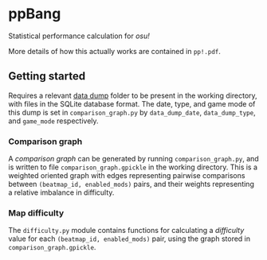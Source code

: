 # ppBang

Statistical performance calculation for *osu!*

More details of how this actually works are contained in `pp!.pdf`.

## Getting started

Requires a relevant [data dump](https://data.ppy.sh/) folder to be present in the working directory, with files in the SQLite database format.
The date, type, and game mode of this dump is set in `comparison_graph.py` by `data_dump_date`, `data_dump_type`, and
`game_mode` respectively.

### Comparison graph

A *comparison graph* can be generated by running `comparison_graph.py`, and is written to file
`comparison_graph.gpickle` in the working directory.
This is a weighted oriented graph with edges representing pairwise comparisons between `(beatmap_id, enabled_mods)`
pairs, and their weights representing a relative imbalance in difficulty.

### Map difficulty

The `difficulty.py` module contains functions for calculating a *difficulty* value for each
`(beatmap_id, enabled_mods)` pair, using the graph stored in `comparison_graph.gpickle`.